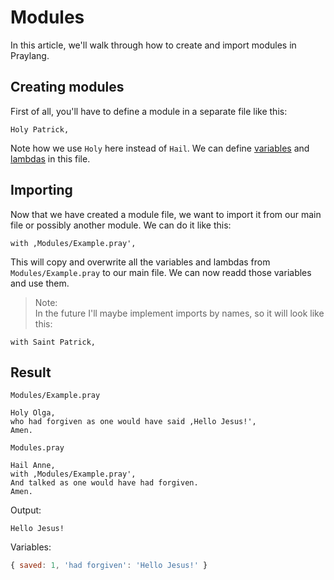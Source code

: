# Modules

In this article, we'll walk through how to create and import modules in Praylang.

## Creating modules
First of all, you'll have to define a module in a separate file like this:
```
Holy Patrick,
```
Note how we use `Holy` here instead of `Hail`. We can define [variables](variables.md) and [lambdas](lambdas.md) in this file.

## Importing
Now that we have created a module file, we want to import it from our main file or possibly another module. We can do it like this:
```
with ,Modules/Example.pray',
```
This will copy and overwrite all the variables and lambdas from `Modules/Example.pray` to our main file. We can now readd those variables and use them.

> Note:\
> In the future I'll maybe implement imports by names, so it will look like this:
```
with Saint Patrick,
```

## Result
`Modules/Example.pray`
```
Holy Olga,
who had forgiven as one would have said ,Hello Jesus!',
Amen.
```
`Modules.pray`
```
Hail Anne,
with ,Modules/Example.pray',
And talked as one would have had forgiven.
Amen.
```
Output:
```
Hello Jesus!
```
Variables:
```js
{ saved: 1, 'had forgiven': 'Hello Jesus!' }
```